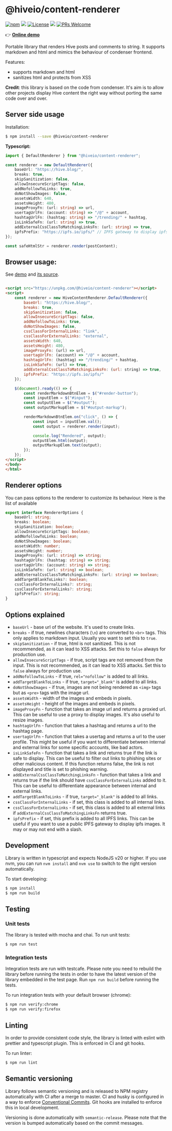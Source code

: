# @hiveio/content-renderer

[![npm](https://img.shields.io/npm/v/@hiveio/content-renderer.svg?style=flat-square)](https://www.npmjs.com/package/@hiveio/content-renderer) [![](https://img.badgesize.io/https:/unpkg.com/@hiveio/content-renderer@1.0.2/dist/browser/hive-content-renderer.min.js.svg?compression=gzip)](https://www.npmjs.com/package/@hiveio/content-renderer) [![License](https://img.shields.io/github/license/wise-team/steem-content-renderer.svg?style=flat-square)](https://github.com/wise-team/steem-content-renderer/blob/master/LICENSE) [![](https://img.shields.io/badge/semantic--release-angular-e10079?logo=semantic-release)](https://github.com/semantic-release/semantic-release) [![PRs Welcome](https://img.shields.io/badge/PRs-welcome-brightgreen.svg?style=flat-square)](http://makeapullrequest.com)

👉 **[Online demo](https://hive.pages.syncad.com/hive-renderer/)**

Portable library that renders Hive posts and comments to string. It supports markdown and html and mimics the behaviour of condenser frontend.

Features:

-   supports markdown and html
-   sanitizes html and protects from XSS

**Credit**: this library is based on the code from condenser. It's aim is to allow other projects display Hive content the right way without porting the same code over and over.

## Server side usage

Installation:

```bash
$ npm install --save @hiveio/content-renderer
```

**Typescript:**

```typescript
import { DefaultRenderer } from "@hiveio/content-renderer";

const renderer = new DefaultRenderer({
    baseUrl: "https://hive.blog/",
    breaks: true,
    skipSanitization: false,
    allowInsecureScriptTags: false,
    addNofollowToLinks: true,
    doNotShowImages: false,
    assetsWidth: 640,
    assetsHeight: 480,
    imageProxyFn: (url: string) => url,
    usertagUrlFn: (account: string) => "/@" + account,
    hashtagUrlFn: (hashtag: string) => "/trending/" + hashtag,
    isLinkSafeFn: (url: string) => true,
    addExternalCssClassToMatchingLinksFn: (url: string) => true,
    ipfsPrefix: "https://ipfs.io/ipfs/" // IPFS gateway to display ipfs images
});

const safeHtmlStr = renderer.render(postContent);
```

## Browser usage:

See [demo](https://hive.pages.syncad.com/hive-renderer/) and [its source](https://gitlab.syncad.com/hive/hive-renderer/-/blob/master/sample/live-demo.html).

```html

<script src="https://unpkg.com/@hiveio/content-renderer"></script>
<script>
    const renderer = new HiveContentRenderer.DefaultRenderer({
        baseUrl: "https://hive.blog/",
        breaks: true,
        skipSanitization: false,
        allowInsecureScriptTags: false,
        addNofollowToLinks: true,
        doNotShowImages: false,
        cssClassForInternalLinks: "link",
        cssClassForExternalLinks: "external",
        assetsWidth: 640,
        assetsHeight: 480,
        imageProxyFn: (url) => url,
        usertagUrlFn: (account) => "/@" + account,
        hashtagUrlFn: (hashtag) => "/trending/" + hashtag,
        isLinkSafeFn: (url) => true,
        addExternalCssClassToMatchingLinksFn: (url: string) => true,
        ipfsPrefix: "https://ipfs.io/ipfs/"
    });

    $(document).ready(() => {
        const renderMarkdownBtnElem = $("#render-button");
        const inputElem = $("#input");
        const outputElem = $("#output");
        const outputMarkupElem = $("#output-markup");

        renderMarkdownBtnElem.on("click", () => {
            const input = inputElem.val();
            const output = renderer.render(input);

            console.log("Rendered", output);
            outputElem.html(output);
            outputMarkupElem.text(output);
        });
    });
</script>
</body>
</html>
```

## Renderer options

You can pass options to the renderer to customize its behaviour. Here is the list of available 

```typescript
export interface RendererOptions {
    baseUrl: string;
    breaks: boolean;
    skipSanitization: boolean;
    allowInsecureScriptTags: boolean;
    addNofollowToLinks: boolean;
    doNotShowImages: boolean;
    assetsWidth: number;
    assetsHeight: number;
    imageProxyFn: (url: string) => string;
    hashtagUrlFn: (hashtag: string) => string;
    usertagUrlFn: (account: string) => string;
    isLinkSafeFn: (url: string) => boolean;
    addExternalCssClassToMatchingLinksFn: (url: string) => boolean;
    addTargetBlankToLinks?: boolean;
    cssClassForInternalLinks?: string;
    cssClassForExternalLinks?: string;
    ipfsPrefix?: string;
}
```

## Options explained

- `baseUrl` - base url of the website. It's used to create links.
- `breaks` - if true, newlines characters (`\n`) are converted to `<br>` tags. This only applies to markdown input. Usually you want to set this to `true`.
- `skipSanitization` - if true, html is not sanitized. This is not recommended, as it can lead to XSS attacks. Set this to `false` always for production use.
- `allowInsecureScriptTags` - if true, script tags are not removed from the input. This is not recommended, as it can lead to XSS attacks. Set this to `false` always for production use.
- `addNofollowToLinks` - if true, `rel="nofollow"` is added to all links.
- `addTargetBlankToLinks` - if true, `target="_blank"` is added to all links.
- `doNotShowImages` - if true, images are not being rendered as `<img>` tags but as `<pre>` tags with the image url.
- `assetsWidth` - width of the images and embeds in pixels.
- `assetsHeight` - height of the images and embeds in pixels.
- `imageProxyFn` - function that takes an image url and returns a proxied url. This can be useful to use a proxy to display images. It's also useful to resize images.
- `hashtagUrlFn` - function that takes a hashtag and returns a url to the hashtag page.
- `usertagUrlFn` - function that takes a usertag and returns a url to the user profile. This might be useful if you want to differentiate between internal and external links for some specific accounts, like bad actors.
- `isLinkSafeFn` - function that takes a link and returns true if the link is safe to display. This can be useful to filter out links to phishing sites or other malicious content. If this function returns false, the link is not displayed and title is set to phishing warning.
- `addExternalCssClassToMatchingLinksFn` - function that takes a link and returns true if the link should have `cssClassForExternalLinks` added to it. This can be useful to differentiate appearance between internal and external links.
- `addTargetBlankToLinks` - if true, `target="_blank"` is added to all links.
- `cssClassForInternalLinks` - if set, this class is added to all internal links.
- `cssClassForExternalLinks` - if set, this class is added to all external links if `addExternalCssClassToMatchingLinksFn` returns true.
- `ipfsPrefix` - if set, this prefix is added to all IPFS links. This can be useful if you want to use a public IPFS gateway to display ipfs images. It may or may not end with a slash.

## Development

Library is written in typescript and expects NodeJS v20 or higher. If you use nvm, you can run `nvm install` and `nvm use` to switch to the right version automatically.

To start developing:

```bash
$ npm install
$ npm run build
```

## Testing

### Unit tests

The library is tested with mocha and chai. To run unit tests:
```bash
$ npm run test
```

### Integration tests

Integration tests are run with testcafe. Please note you need to rebuild the library before running the tests in order to have the latest version of the library embedded in the test page. Run `npm run build` before running the tests.

To run integration tests with your default browser (chrome):
```bash
$ npm run verify:chrome
$ npm run verify:firefox
```

## Linting

In order to provide consistent code style, the library is linted with eslint with prettier and typescript plugin. This is enforced in CI and git hooks.

To run linter:
```bash
$ npm run lint
```

## Semantic versioning

Library follows semantic versioning and is released to NPM registry automatically with CI after a merge to master. CI and husky is configured in a way to enforce [Conventional Commits](https://www.conventionalcommits.org/en/v1.0.0/). Git hooks are installed to enforce this in local development.

Versioning is done automatically with `semantic-release`. Please note that the version is bumped automatically based on the commit messages.
